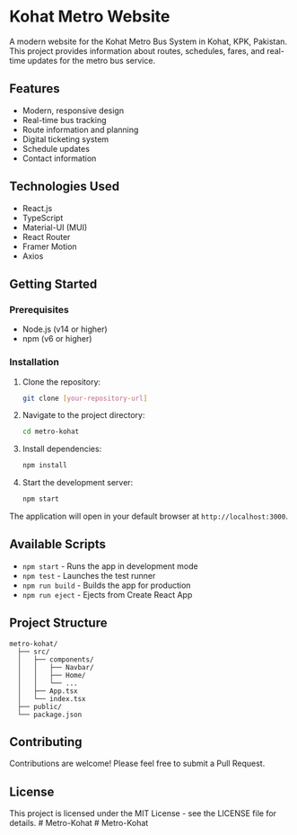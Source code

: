 # Kohat Metro Website

A modern website for the Kohat Metro Bus System in Kohat, KPK, Pakistan. This project provides information about routes, schedules, fares, and real-time updates for the metro bus service.

## Features

- Modern, responsive design
- Real-time bus tracking
- Route information and planning
- Digital ticketing system
- Schedule updates
- Contact information

## Technologies Used

- React.js
- TypeScript
- Material-UI (MUI)
- React Router
- Framer Motion
- Axios

## Getting Started

### Prerequisites

- Node.js (v14 or higher)
- npm (v6 or higher)

### Installation

1. Clone the repository:
   ```bash
   git clone [your-repository-url]
   ```

2. Navigate to the project directory:
   ```bash
   cd metro-kohat
   ```

3. Install dependencies:
   ```bash
   npm install
   ```

4. Start the development server:
   ```bash
   npm start
   ```

The application will open in your default browser at `http://localhost:3000`.

## Available Scripts

- `npm start` - Runs the app in development mode
- `npm test` - Launches the test runner
- `npm run build` - Builds the app for production
- `npm run eject` - Ejects from Create React App

## Project Structure

```
metro-kohat/
  ├── src/
  │   ├── components/
  │   │   ├── Navbar/
  │   │   ├── Home/
  │   │   └── ...
  │   ├── App.tsx
  │   └── index.tsx
  ├── public/
  └── package.json
```

## Contributing

Contributions are welcome! Please feel free to submit a Pull Request.

## License

This project is licensed under the MIT License - see the LICENSE file for details. #   M e t r o - K o h a t  
 #   M e t r o - K o h a t  
 